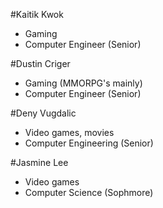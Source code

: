 #Kaitik Kwok

* Gaming
* Computer Engineer (Senior)

#Dustin Criger

* Gaming (MMORPG's mainly)
* Computer Engineer (Senior)

#Deny Vugdalic

* Video games, movies
* Computer Engineering (Senior)

#Jasmine Lee

* Video games
* Computer Science (Sophmore)


